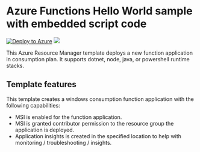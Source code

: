 # Azure Functions Hello World sample with embedded script code

[![Deploy to Azure](http://azuredeploy.net/deploybutton.png)](https://portal.azure.com/#create/Microsoft.Template/uri/https%3a%2f%2fraw.githubusercontent.com%2feamonoreilly%2fAzureFunctions%2fmaster%2fPowerShell%2fHelloWorld%2fazuredeploy.json) 
<a href="http://armviz.io/#/?load=https%3a%2f%2fraw.githubusercontent.com%2feamonoreilly%2fAzureFunctions%2fmaster%2fPowerShell%2fHelloWorld%2fazuredeploy.json" target="_blank">
    <img src="http://armviz.io/visualizebutton.png"/>
</a>

This Azure Resource Manager template deploys a new function application in consumption plan. It supports dotnet, node, java, or powershell runtime stacks.

## Template features

This template creates a windows consumption function application with the following capabilities:

* MSI is enabled for the function application.
* MSI is granted contributor permission to the resource group the application is deployed.
* Application insights is created in the specified location to help with monitoring / troubleshooting / insights.
